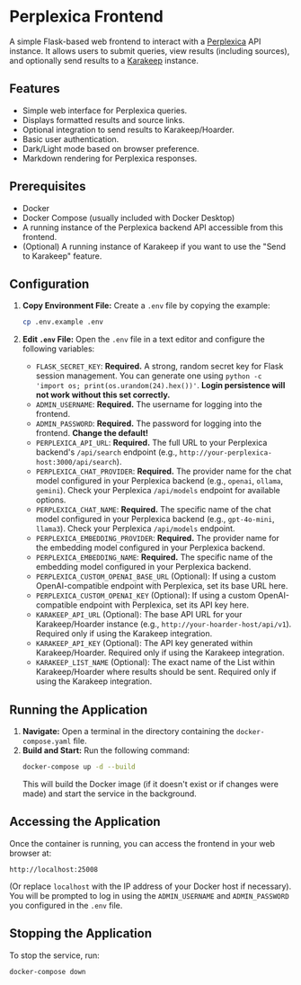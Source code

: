 # Perplexica Frontend

A simple Flask-based web frontend to interact with a [Perplexica](https://github.com/ItzCrazyKns/Perplexica) API instance. It allows users to submit queries, view results (including sources), and optionally send results to a [Karakeep](https://github.com/karakeep-app/karakeep) instance.

## Features

*   Simple web interface for Perplexica queries.
*   Displays formatted results and source links.
*   Optional integration to send results to Karakeep/Hoarder.
*   Basic user authentication.
*   Dark/Light mode based on browser preference.
*   Markdown rendering for Perplexica responses.

## Prerequisites

*   Docker
*   Docker Compose (usually included with Docker Desktop)
*   A running instance of the Perplexica backend API accessible from this frontend.
*   (Optional) A running instance of Karakeep if you want to use the "Send to Karakeep" feature.

## Configuration

1.  **Copy Environment File:**
    Create a `.env` file by copying the example:
    ```bash
    cp .env.example .env
    ```

2.  **Edit `.env` File:**
    Open the `.env` file in a text editor and configure the following variables:

    *   `FLASK_SECRET_KEY`: **Required.** A strong, random secret key for Flask session management. You can generate one using `python -c 'import os; print(os.urandom(24).hex())'`. **Login persistence will not work without this set correctly.**
    *   `ADMIN_USERNAME`: **Required.** The username for logging into the frontend.
    *   `ADMIN_PASSWORD`: **Required.** The password for logging into the frontend. **Change the default!**
    *   `PERPLEXICA_API_URL`: **Required.** The full URL to your Perplexica backend's `/api/search` endpoint (e.g., `http://your-perplexica-host:3000/api/search`).
    *   `PERPLEXICA_CHAT_PROVIDER`: **Required.** The provider name for the chat model configured in your Perplexica backend (e.g., `openai`, `ollama`, `gemini`). Check your Perplexica `/api/models` endpoint for available options.
    *   `PERPLEXICA_CHAT_NAME`: **Required.** The specific name of the chat model configured in your Perplexica backend (e.g., `gpt-4o-mini`, `llama3`). Check your Perplexica `/api/models` endpoint.
    *   `PERPLEXICA_EMBEDDING_PROVIDER`: **Required.** The provider name for the embedding model configured in your Perplexica backend.
    *   `PERPLEXICA_EMBEDDING_NAME`: **Required.** The specific name of the embedding model configured in your Perplexica backend.
    *   `PERPLEXICA_CUSTOM_OPENAI_BASE_URL` (Optional): If using a custom OpenAI-compatible endpoint with Perplexica, set its base URL here.
    *   `PERPLEXICA_CUSTOM_OPENAI_KEY` (Optional): If using a custom OpenAI-compatible endpoint with Perplexica, set its API key here.
    *   `KARAKEEP_API_URL` (Optional): The base API URL for your Karakeep/Hoarder instance (e.g., `http://your-hoarder-host/api/v1`). Required only if using the Karakeep integration.
    *   `KARAKEEP_API_KEY` (Optional): The API key generated within Karakeep/Hoarder. Required only if using the Karakeep integration.
    *   `KARAKEEP_LIST_NAME` (Optional): The exact name of the List within Karakeep/Hoarder where results should be sent. Required only if using the Karakeep integration.

## Running the Application

1.  **Navigate:** Open a terminal in the directory containing the `docker-compose.yaml` file.
2.  **Build and Start:** Run the following command:
    ```bash
    docker-compose up -d --build
    ```
    This will build the Docker image (if it doesn't exist or if changes were made) and start the service in the background.

## Accessing the Application

Once the container is running, you can access the frontend in your web browser at:

`http://localhost:25008`

(Or replace `localhost` with the IP address of your Docker host if necessary). You will be prompted to log in using the `ADMIN_USERNAME` and `ADMIN_PASSWORD` you configured in the `.env` file.

## Stopping the Application

To stop the service, run:

```bash
docker-compose down
```
